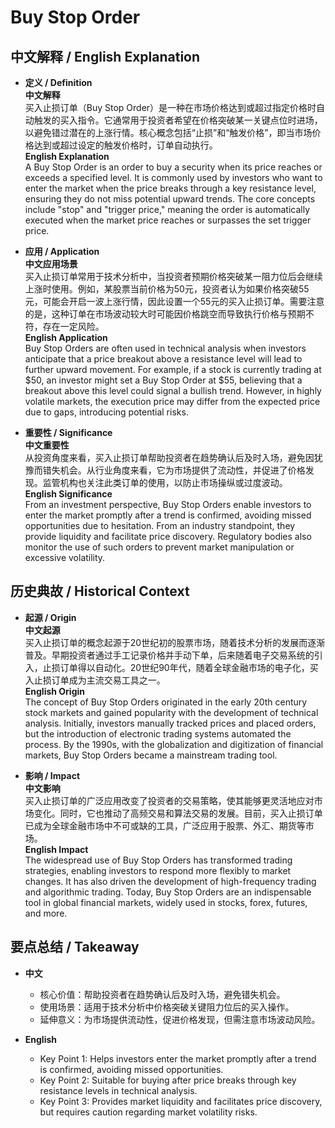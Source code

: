# Buy Stop Order

## 中文解释 / English Explanation

* **定义 / Definition**  
  **中文解释**  
  买入止损订单（Buy Stop Order）是一种在市场价格达到或超过指定价格时自动触发的买入指令。它通常用于投资者希望在价格突破某一关键点位时进场，以避免错过潜在的上涨行情。核心概念包括“止损”和“触发价格”，即当市场价格达到或超过设定的触发价格时，订单自动执行。  
  **English Explanation**  
  A Buy Stop Order is an order to buy a security when its price reaches or exceeds a specified level. It is commonly used by investors who want to enter the market when the price breaks through a key resistance level, ensuring they do not miss potential upward trends. The core concepts include "stop" and "trigger price," meaning the order is automatically executed when the market price reaches or surpasses the set trigger price.

* **应用 / Application**  
  **中文应用场景**  
  买入止损订单常用于技术分析中，当投资者预期价格突破某一阻力位后会继续上涨时使用。例如，某股票当前价格为50元，投资者认为如果价格突破55元，可能会开启一波上涨行情，因此设置一个55元的买入止损订单。需要注意的是，这种订单在市场波动较大时可能因价格跳空而导致执行价格与预期不符，存在一定风险。  
  **English Application**  
  Buy Stop Orders are often used in technical analysis when investors anticipate that a price breakout above a resistance level will lead to further upward movement. For example, if a stock is currently trading at $50, an investor might set a Buy Stop Order at $55, believing that a breakout above this level could signal a bullish trend. However, in highly volatile markets, the execution price may differ from the expected price due to gaps, introducing potential risks.

* **重要性 / Significance**  
  **中文重要性**  
  从投资角度来看，买入止损订单帮助投资者在趋势确认后及时入场，避免因犹豫而错失机会。从行业角度来看，它为市场提供了流动性，并促进了价格发现。监管机构也关注此类订单的使用，以防止市场操纵或过度波动。  
  **English Significance**  
  From an investment perspective, Buy Stop Orders enable investors to enter the market promptly after a trend is confirmed, avoiding missed opportunities due to hesitation. From an industry standpoint, they provide liquidity and facilitate price discovery. Regulatory bodies also monitor the use of such orders to prevent market manipulation or excessive volatility.

## 历史典故 / Historical Context

* **起源 / Origin**  
  **中文起源**  
  买入止损订单的概念起源于20世纪初的股票市场，随着技术分析的发展而逐渐普及。早期投资者通过手工记录价格并手动下单，后来随着电子交易系统的引入，止损订单得以自动化。20世纪90年代，随着全球金融市场的电子化，买入止损订单成为主流交易工具之一。  
  **English Origin**  
  The concept of Buy Stop Orders originated in the early 20th century stock markets and gained popularity with the development of technical analysis. Initially, investors manually tracked prices and placed orders, but the introduction of electronic trading systems automated the process. By the 1990s, with the globalization and digitization of financial markets, Buy Stop Orders became a mainstream trading tool.

* **影响 / Impact**  
  **中文影响**  
  买入止损订单的广泛应用改变了投资者的交易策略，使其能够更灵活地应对市场变化。同时，它也推动了高频交易和算法交易的发展。目前，买入止损订单已成为全球金融市场中不可或缺的工具，广泛应用于股票、外汇、期货等市场。  
  **English Impact**  
  The widespread use of Buy Stop Orders has transformed trading strategies, enabling investors to respond more flexibly to market changes. It has also driven the development of high-frequency trading and algorithmic trading. Today, Buy Stop Orders are an indispensable tool in global financial markets, widely used in stocks, forex, futures, and more.

## 要点总结 / Takeaway

* **中文**  
  - 核心价值：帮助投资者在趋势确认后及时入场，避免错失机会。  
  - 使用场景：适用于技术分析中价格突破关键阻力位后的买入操作。  
  - 延伸意义：为市场提供流动性，促进价格发现，但需注意市场波动风险。  

* **English**  
  - Key Point 1: Helps investors enter the market promptly after a trend is confirmed, avoiding missed opportunities.  
  - Key Point 2: Suitable for buying after price breaks through key resistance levels in technical analysis.  
  - Key Point 3: Provides market liquidity and facilitates price discovery, but requires caution regarding market volatility risks.